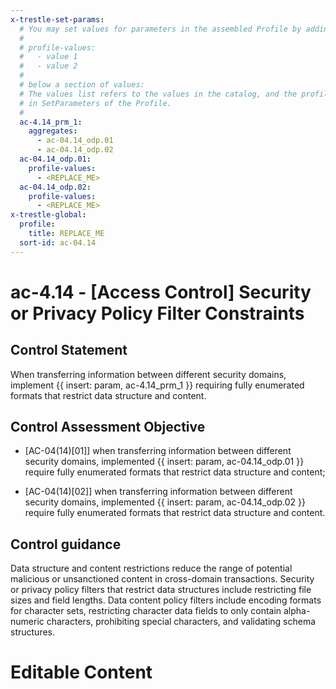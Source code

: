 ```yaml
---
x-trestle-set-params:
  # You may set values for parameters in the assembled Profile by adding
  #
  # profile-values:
  #   - value 1
  #   - value 2
  #
  # below a section of values:
  # The values list refers to the values in the catalog, and the profile-values represent values
  # in SetParameters of the Profile.
  #
  ac-4.14_prm_1:
    aggregates:
      - ac-04.14_odp.01
      - ac-04.14_odp.02
  ac-04.14_odp.01:
    profile-values:
      - <REPLACE_ME>
  ac-04.14_odp.02:
    profile-values:
      - <REPLACE_ME>
x-trestle-global:
  profile:
    title: REPLACE_ME
  sort-id: ac-04.14
---
```


# ac-4.14 - \[Access Control\] Security or Privacy Policy Filter Constraints

## Control Statement

When transferring information between different security domains, implement {{ insert: param, ac-4.14_prm_1 }} requiring fully enumerated formats that restrict data structure and content.

## Control Assessment Objective

- \[AC-04(14)[01]\] when transferring information between different security domains, implemented {{ insert: param, ac-04.14_odp.01 }} require fully enumerated formats that restrict data structure and content;

- \[AC-04(14)[02]\] when transferring information between different security domains, implemented {{ insert: param, ac-04.14_odp.02 }} require fully enumerated formats that restrict data structure and content.

## Control guidance

Data structure and content restrictions reduce the range of potential malicious or unsanctioned content in cross-domain transactions. Security or privacy policy filters that restrict data structures include restricting file sizes and field lengths. Data content policy filters include encoding formats for character sets, restricting character data fields to only contain alpha-numeric characters, prohibiting special characters, and validating schema structures.

# Editable Content

<!-- Make additions and edits below -->
<!-- The above represents the contents of the control as received by the profile, prior to additions. -->
<!-- If the profile makes additions to the control, they will appear below. -->
<!-- The above markdown may not be edited but you may edit the content below, and/or introduce new additions to be made by the profile. -->
<!-- If there is a yaml header at the top, parameter values may be edited. Use --set-parameters to incorporate the changes during assembly. -->
<!-- The content here will then replace what is in the profile for this control, after running profile-assemble. -->
<!-- The current profile has no added parts for this control, but you may add new ones here. -->
<!-- Each addition must have a heading either of the form ## Control my_addition_name -->
<!-- or ## Part a. (where the a. refers to one of the control statement labels.) -->
<!-- "## Control" parts are new parts added after the statement part. -->
<!-- "## Part" parts are new parts added into the top-level statement part with that label. -->
<!-- Subparts may be added with nested hash levels of the form ### My Subpart Name -->
<!-- underneath the parent ## Control or ## Part being added -->
<!-- See https://ibm.github.io/compliance-trestle/tutorials/ssp_profile_catalog_authoring/ssp_profile_catalog_authoring for guidance. -->
